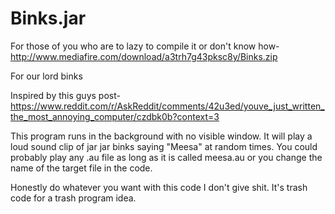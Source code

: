 # Binks.jar

For those of you who are to lazy to compile it or don't know how- 
http://www.mediafire.com/download/a3trh7g43pksc8y/Binks.zip

For our lord binks

Inspired by this guys post- 
https://www.reddit.com/r/AskReddit/comments/42u3ed/youve_just_written_the_most_annoying_computer/czdbk0b?context=3

This program runs in the background with no visible window. It will play a loud sound clip of jar jar binks saying "Meesa" at random times.
You could probably play any .au file as long as it is called meesa.au or you change the name of the target file in the code. 



Honestly do whatever you want with this code I don't give shit. It's trash code for a trash program idea. 
